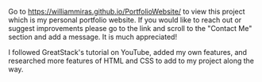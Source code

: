 Go to https://williammiras.github.io/PortfolioWebsite/ to view this project which is my personal portfolio website. If you would like to reach out or suggest improvements please go to the link and scroll to the "Contact Me" section and add a message. It is much appreciated!

I followed GreatStack's tutorial on YouTube, added my own features, and researched more features of HTML and CSS to add to my project along the way. 
